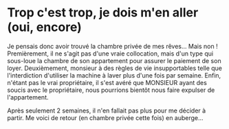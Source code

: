 # Trop c'est trop, je dois m'en aller (oui, encore)

Je pensais donc avoir trouvé la chambre privée de mes rêves... Mais non !
Premièrement, il ne s'agit pas d'une vraie collocation, mais d'un type qui sous-loue la chambre de son appartement pour assurer le paiement de son loyer.
Deuxièmement, monsieur à des règles de vie insupportables telle que l'interdiction d'utiliser la machine à laver plus d'une fois par semaine.
Enfin, n'étant pas le vrai propriétaire, il s'est avéré que MONSIEUR ayant des soucis avec le propriétaire, nous pourrions bientôt nous faire expulser de l'appartement.

Après seulement 2 semaines, il n'en fallait pas plus pour me décider à partir. Me voici de retour (en chambre privée cette fois) en auberge...